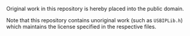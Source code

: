 Original work in this repository is hereby placed into the public domain.

Note that this repository contains unoriginal work (such as `USBIPLib.h`) which maintains the license specified in the respective files.